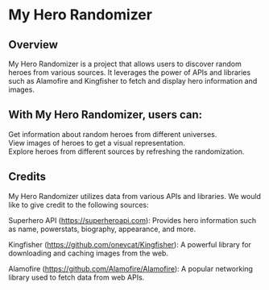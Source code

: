 # My Hero Randomizer
## Overview
My Hero Randomizer is a project that allows users to discover random heroes from various sources. It leverages the power of APIs and libraries such as Alamofire and Kingfisher to fetch and display hero information and images.

## With My Hero Randomizer, users can:

Get information about random heroes from different universes.<br>
View images of heroes to get a visual representation.<br>
Explore heroes from different sources by refreshing the randomization.<br>

## Credits
My Hero Randomizer utilizes data from various APIs and libraries. We would like to give credit to the following sources:<br>

Superhero API (https://superheroapi.com): Provides hero information such as name, powerstats, biography, appearance, and more.<br>

Kingfisher (https://github.com/onevcat/Kingfisher): A powerful library for downloading and caching images from the web.<br>

Alamofire (https://github.com/Alamofire/Alamofire): A popular networking library used to fetch data from web APIs.
